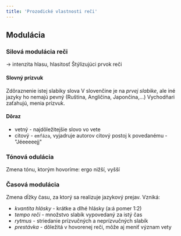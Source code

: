 ```yaml
---
title: 'Prozodické vlastnosti reči'
---
```


## Modulácia

### Silová modulácia reči
-> intenzita hlasu, hlasitosť
Štýlizujúci prvok reči

#### Slovný prízvuk
Zdôraznenie istej slabiky slova
V slovenčine je na *prvej slabike*, ale iné jazyky ho nemajú pevný (Ruština, Angličina, Japončina,...)
Vychodňari zaťahujú, menia prízvuk.

#### Dôraz
- vetný - najdôležitejšie slovo vo vete
- citový - `emfáza`, vyjadruje autorov citový postoj k povedanému - "Jéeeeeejj"

### Tónová odulácia

Zmena tónu, ktorým hovoríme:
ergo nižší, vyšší

### Časová modulácia

Zmena dĺžky času, za ktorý sa realizuje jazykový prejav.
Vzniká:
- *kvantita hlásky* - krátke a dlhé hlásky (a:á pomer 1:2)
- *tempo reči* - množstvo slabík vypovedaný za istý čas
- *rytmus* - striedanie prízvučných a neprízvučných slabík
- *prestávka* - dôležitá v hovorenej reči, môže aj meniť význam vety